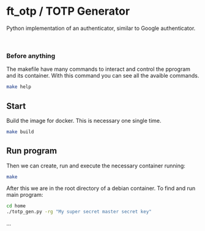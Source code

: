 # ft_otp / TOTP Generator

Python implementation of an authenticator, similar to Google authenticator.

<br>

### Before anything

The makefile have many commands to interact and control the pprogram and its container.
With this command you can see all the avaible commands.

````bash
make help
````

## Start
Build the image for docker. This is necessary one single time.

````bash
make build
````



## Run program

Then we can create, run and execute the necessary container running:

````bash
make
````

After this we are in the root directory of a debian container. To find and run 
main program:

````bash
cd home
./totp_gen.py -rg "My super secret master secret key"
````

...

